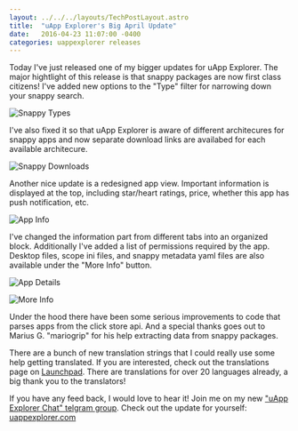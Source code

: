 ```yaml
---
layout: ../../../layouts/TechPostLayout.astro
title:  "uApp Explorer's Big April Update"
date:   2016-04-23 11:07:00 -0400
categories: uappexplorer releases
---
```


Today I've just released one of my bigger updates for uApp Explorer. The major
hightlight of this release is that snappy packages are now first class citizens!
I've added new options to the "Type" filter for narrowing down your snappy search.

![Snappy Types](/images/blog/uappexplorer/april-update/snappy_types.png)

I've also fixed it so that uApp Explorer is aware of different architecures for
snappy apps and now separate download links are availabed for each available
architecure.

![Snappy Downloads](/images/blog/uappexplorer/april-update/snappy_downloads.png)

Another nice update is a redesigned app view. Important information is displayed
at the top, including star/heart ratings, price, whether this app has push
notification, etc.

![App Info](/images/blog/uappexplorer/april-update/app_info.png)

I've changed the information part from different tabs into an organized block.
Additionally I've added a list of permissions required by the app. Desktop files,
scope ini files, and snappy metadata yaml files are also available under the
"More Info" button.

![App Details](/images/blog/uappexplorer/april-update/app_details.png)

![More Info](/images/blog/uappexplorer/april-update/more_info.png)

Under the hood there have been some serious improvements to code that parses
apps from the click store api. And a special thanks goes out to Marius G. "mariogrip"
for his help extracting data from snappy packages.

There are a bunch of new translation strings that I could really use some help
getting translated. If you are interested, check out the translations page
on [Launchpad](https://translations.launchpad.net/uappexplorer). There are
translations for over 20 languages already, a big thank you to the translators!

If you have any feed back, I would love to hear it! Join me on my new
["uApp Explorer Chat" telgram group](https://telegram.me/joinchat/Bd_29AYVkY6F9xHvJlPq_g).
Check out the update for yourself:
[uappexplorer.com](https://uappexplorer.com/app/com.ubuntu.telegram)
